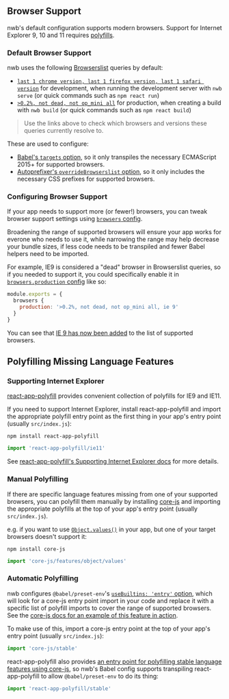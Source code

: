 ## Browser Support

nwb's default configuration supports modern browsers. Support for Internet Explorer 9, 10 and 11 requires [polyfills](#supporting-internet-explorer).

### Default Browser Support

nwb uses the following [Browserslist](https://github.com/browserslist/browserslist#browserslist-) queries by default:

- [`last 1 chrome version, last 1 firefox version, last 1 safari version`](https://browserl.ist/?q=last+1+chrome+version%2C+last+1+firefox+version%2C+last+1+safari+version) for development, when running the development server with `nwb serve` (or quick commands such as `npm react run`)
- [`>0.2%, not dead, not op_mini all`](https://browserl.ist/?q=%3E0.2%25%2C+not+dead%2C+not+op_mini+all) for production, when creating a build with `nwb build` (or quick commands such as `npm react build`)

> Use the links above to check which browsers and versions these queries currently resolve to.

These are used to configure:

- [Babel's `targets` option](https://babeljs.io/docs/en/options#targets), so it only transpiles the necessary ECMAScript 2015+ for supported browsers.
- [Autoprefixer's `overrideBrowserslist` option](https://github.com/postcss/autoprefixer#options), so it only includes the necessary CSS prefixes for supported browsers.

### Configuring Browser Support

If your app needs to support more (or fewer!) browsers, you can tweak browser support settings using [`browsers` config](https://github.com/insin/nwb/blob/master/docs/Configuration.md#browsers-string--arraystring--object).

Broadening the range of supported browsers will ensure your app works for everone who needs to use it, while narrowing the range may help decrease your bundle sizes, if less code needs to be transpiled and fewer Babel helpers need to be imported.

For example, IE9 is considered a "dead" browser in Browserslist queries, so if you needed to support it, you could specifically enable it in [`browsers.production` config](https://github.com/insin/nwb/blob/master/docs/Configuration.md#browsers-string--arraystring--object) like so:

```js
module.exports = {
  browsers {
    production: '>0.2%, not dead, not op_mini all, ie 9'
  }
}
```

You can see that [IE 9 has now been added](https://browserl.ist/?q=%3E0.2%25%2C+not+dead%2C+not+op_mini+all%2C+ie+9) to the list of supported browsers.

## Polyfilling Missing Language Features

### Supporting Internet Explorer

[react-app-polyfill](https://github.com/facebook/create-react-app/tree/master/packages/react-app-polyfill#react-app-polyfill) provides convenient collection of polyfills for IE9 and IE11.

If you need to support Internet Explorer, install react-app-polyfill and import the appropriate polyfill entry point as the first thing in your app's entry point (usually `src/index.js`):

```
npm install react-app-polyfill
```
```js
import 'react-app-polyfill/ie11'
```

See [react-app-polyfill's Supporting Internet Explorer docs](https://github.com/facebook/create-react-app/tree/master/packages/react-app-polyfill#supporting-internet-explorer) for more details.

### Manual Polyfilling

If there are specific language features missing from one of your supported browsers, you can polyfill them manually by installing [core-js](https://github.com/zloirock/core-js#core-js) and importing the appropriate polyfills at the top of your app's entry point (usually `src/index.js`).

e.g. if you want to use [`Object.values()`](https://developer.mozilla.org/en-US/docs/Web/JavaScript/Reference/Global_objects/Object/values) in your app, but one of your target browsers doesn't support it:

```
npm install core-js
```
```js
import 'core-js/features/object/values'
```

### Automatic Polyfilling

nwb configures `@babel/preset-env`'s [`useBuiltins: 'entry'` option](https://babeljs.io/docs/en/next/babel-preset-env), which will look for a core-js entry point import in your code and replace it with a specific list of polyfill imports to cover the range of supported browsers. See the [core-js docs for an example of this feature in action](https://github.com/zloirock/core-js#babelpreset-env).

To make use of this, import a core-js entry point at the top of your app's entry point (usually `src/index.js`):

```js
import 'core-js/stable'
```

react-app-polyfill also provides [an entry point for polyfilling stable language features using core-js](https://github.com/facebook/create-react-app/tree/master/packages/react-app-polyfill#polyfilling-other-language-features), so nwb's Babel config supports transpiling react-app-polyfill to allow `@babel/preset-env` to do its thing:

```js
import 'react-app-polyfill/stable'
```
